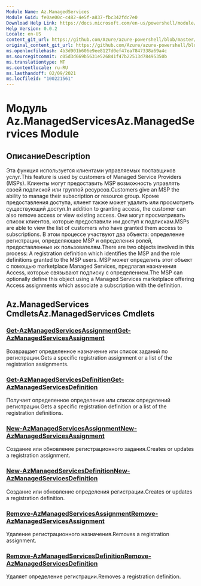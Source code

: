 ```yaml
---
Module Name: Az.ManagedServices
Module Guid: fe0ae00c-c482-4e5f-a837-fbc342fdc7e0
Download Help Link: https://docs.microsoft.com/en-us/powershell/module/az.managedservices
Help Version: 0.0.2
Locale: en-US
content_git_url: https://github.com/Azure/azure-powershell/blob/master/src/ManagedServices/ManagedServices/help/Az.ManagedServices.md
original_content_git_url: https://github.com/Azure/azure-powershell/blob/master/src/ManagedServices/ManagedServices/help/Az.ManagedServices.md
ms.openlocfilehash: 4b3d901b606e9ee8127d0ef47ea7847338a69a4c
ms.sourcegitcommit: c05d3d669b5631e526841f47b22513d78495350b
ms.translationtype: MT
ms.contentlocale: ru-RU
ms.lasthandoff: 02/09/2021
ms.locfileid: "100221561"
---
```

# <span data-ttu-id="b591f-101">Модуль Az.ManagedServices</span><span class="sxs-lookup"><span data-stu-id="b591f-101">Az.ManagedServices Module</span></span>
## <span data-ttu-id="b591f-102">Описание</span><span class="sxs-lookup"><span data-stu-id="b591f-102">Description</span></span>
<span data-ttu-id="b591f-103">Эта функция используется клиентами управляемых поставщиков услуг.</span><span class="sxs-lookup"><span data-stu-id="b591f-103">This feature is used by customers of Managed Service Providers (MSPs).</span></span> <span data-ttu-id="b591f-104">Клиенты могут предоставить MSP возможность управлять своей подпиской или группой ресурсов.</span><span class="sxs-lookup"><span data-stu-id="b591f-104">Customers give an MSP the ability to manage their subscription or resource group.</span></span> <span data-ttu-id="b591f-105">Кроме предоставления доступа, клиент также может удалить или просмотреть существующий доступ.</span><span class="sxs-lookup"><span data-stu-id="b591f-105">In addition to granting access, the customer can also remove access or view existing access.</span></span> <span data-ttu-id="b591f-106">Они могут просматривать список клиентов, которые предоставили им доступ к подпискам.</span><span class="sxs-lookup"><span data-stu-id="b591f-106">MSPs are able to view the list of customers who have granted them access to subscriptions.</span></span> <span data-ttu-id="b591f-107">В этом процессе участвуют два объекта: определение регистрации, определяющее MSP и определения ролей, предоставленные их пользователям.</span><span class="sxs-lookup"><span data-stu-id="b591f-107">There are two objects involved in this process: A registration definition which identifies the MSP and the role definitions granted to the MSP users.</span></span> <span data-ttu-id="b591f-108">MSP может определить этот объект с помощью marketplace Managed Services, предлагая назначения Access, которые связывают подписку с определением.</span><span class="sxs-lookup"><span data-stu-id="b591f-108">The MSP can optionally define this object using a Managed Services marketplace offering Access assignments which associate a subscription with the definition.</span></span>

## <span data-ttu-id="b591f-109">Az.ManagedServices Cmdlets</span><span class="sxs-lookup"><span data-stu-id="b591f-109">Az.ManagedServices Cmdlets</span></span>
### [<span data-ttu-id="b591f-110">Get-AzManagedServicesAssignment</span><span class="sxs-lookup"><span data-stu-id="b591f-110">Get-AzManagedServicesAssignment</span></span>](Get-AzManagedServicesAssignment.md)
<span data-ttu-id="b591f-111">Возвращает определенное назначение или список заданий по регистрации.</span><span class="sxs-lookup"><span data-stu-id="b591f-111">Gets a specific registration assignment or a list of the registration assignments.</span></span>

### [<span data-ttu-id="b591f-112">Get-AzManagedServicesDefinition</span><span class="sxs-lookup"><span data-stu-id="b591f-112">Get-AzManagedServicesDefinition</span></span>](Get-AzManagedServicesDefinition.md)
<span data-ttu-id="b591f-113">Получает определенное определение или список определений регистрации.</span><span class="sxs-lookup"><span data-stu-id="b591f-113">Gets a specific registration definition or a list of the registration definitions.</span></span>

### [<span data-ttu-id="b591f-114">New-AzManagedServicesAssignment</span><span class="sxs-lookup"><span data-stu-id="b591f-114">New-AzManagedServicesAssignment</span></span>](New-AzManagedServicesAssignment.md)
<span data-ttu-id="b591f-115">Создание или обновление регистрационного задания.</span><span class="sxs-lookup"><span data-stu-id="b591f-115">Creates or updates a registration assignment.</span></span>

### [<span data-ttu-id="b591f-116">New-AzManagedServicesDefinition</span><span class="sxs-lookup"><span data-stu-id="b591f-116">New-AzManagedServicesDefinition</span></span>](New-AzManagedServicesDefinition.md)
<span data-ttu-id="b591f-117">Создание или обновление определения регистрации.</span><span class="sxs-lookup"><span data-stu-id="b591f-117">Creates or updates a registration definition.</span></span>

### [<span data-ttu-id="b591f-118">Remove-AzManagedServicesAssignment</span><span class="sxs-lookup"><span data-stu-id="b591f-118">Remove-AzManagedServicesAssignment</span></span>](Remove-AzManagedServicesAssignment.md)
<span data-ttu-id="b591f-119">Удаление регистрационного назначения.</span><span class="sxs-lookup"><span data-stu-id="b591f-119">Removes a registration assignment.</span></span>

### [<span data-ttu-id="b591f-120">Remove-AzManagedServicesDefinition</span><span class="sxs-lookup"><span data-stu-id="b591f-120">Remove-AzManagedServicesDefinition</span></span>](Remove-AzManagedServicesDefinition.md)
<span data-ttu-id="b591f-121">Удаляет определение регистрации.</span><span class="sxs-lookup"><span data-stu-id="b591f-121">Removes a registration definition.</span></span>
